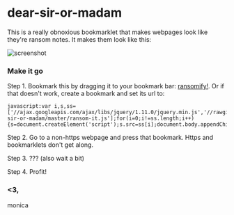 dear-sir-or-madam
=================

This is a really obnoxious bookmarklet that makes webpages look like they're ransom notes. It makes them look like this:

![screenshot](http://i.imgur.com/Hbcj9jE.png)

### Make it go
Step 1. Bookmark this by dragging it to your bookmark bar: <a href="javascript:var i,s,ss=['//ajax.googleapis.com/ajax/libs/jquery/1.11.0/jquery.min.js','//rawgit.com/notwaldorf/dear-sir-or-madam/master/ransom-it.js'];for(i=0;i!=ss.length;i++){s=document.createElement('script');s.src=ss[i];document.body.appendChild(s);}void(0);">ransomify!</a>. Or if that doesn't work, create a bookmark and set its url to:

```
javascript:var i,s,ss=['//ajax.googleapis.com/ajax/libs/jquery/1.11.0/jquery.min.js','//rawgit.com/notwaldorf/dear-sir-or-madam/master/ransom-it.js'];for(i=0;i!=ss.length;i++){s=document.createElement('script');s.src=ss[i];document.body.appendChild(s);}void(0);
```

Step 2. Go to a non-https webpage and press that bookmark. Https and bookmarklets don't get along. 

Step 3. ??? (also wait a bit)

Step 4. Profit!

### <3,
monica
